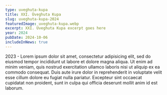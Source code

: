 ```yaml
---
type: uveghuta-kupa
title: XXI. Üveghuta Kupa
slug: uveghuta-kupa-2024
featuredImage: uveghuta-kupa.webp
excerpt: XXI. Üveghuta Kupa excerpt goes here
year: 2024
pubDate: 2024-10-06
includeInNews: true
---
```


2023 - Lorem ipsum dolor sit amet, consectetur adipisicing elit, sed do eiusmod tempor incididunt ut labore et dolore magna aliqua. Ut enim ad minim veniam, quis nostrud exercitation ullamco laboris nisi ut aliquip ex ea commodo consequat. Duis aute irure dolor in reprehenderit in voluptate velit esse cillum dolore eu fugiat nulla pariatur. Excepteur sint occaecat cupidatat non proident, sunt in culpa qui officia deserunt mollit anim id est laborum.